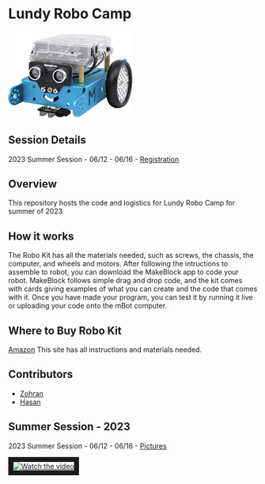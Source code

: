 # Lundy Robo Camp

<img src="./images/makeblock.png" width="50%">

## Session Details

2023 Summer Session - 06/12 - 06/16 - [Registration](https://docs.google.com/forms/d/1SR2LRPSzKvrcT5JqMqXWO4ZTTd2dvA5ikyGO37IflTY/)

## Overview


This repository hosts the code and logistics for Lundy Robo Camp for summer of 2023


## How it works
The Robo Kit has all the materials needed, such as screws, the chassis, the computer, and wheels and motors. After following the intructions to assemble to robot, you can download the MakeBlock app to code your robot. MakeBlock follows simple drag and drop code, and the kit comes with cards giving examples of what you can create and the code that comes with it. Once you have made your program, you can test it by running it live or uploading your code onto the mBot computer.


## Where to Buy Robo Kit
[Amazon](https://www.amazon.com/Makeblock-Mechanical-Entry-Level-Programming-Creativity/dp/B00SK5RUQY)
This site has all instructions and materials needed.

## Contributors
- [Zohran](https://github.com/zamoin)
- [Hasan](https://github.com/h-baqai)


## Summer Session - 2023
2023 Summer Session - 06/12 - 06/16 - [Pictures](https://photos.app.goo.gl/BYXNAVWyunNAhnzD9)

<a href="http://www.youtube.com/watch?feature=player_embedded&v=sVgtK4A5UeE" target="_blank">
 <img src="http://img.youtube.com/vi/sVgtK4A5UeE/mqdefault.jpg" alt="Watch the video" width="480" height="360" border="10" />
</a>

